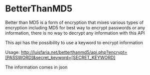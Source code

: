 # BetterThanMD5

Better than MD5 is a form of encryption that mixes various types of encryption including MD5 for best way to encrypt passwords or any information, there is no way to decrypt any information with this API

This api has the possibility to use a keyword to encrypt information

Usage: http://luisfaria.net/betterthanmd5/api.php?encrypt=[PASSWORD]&secret_keyword=[SECRET_KEYWORD]

The information comes in json
